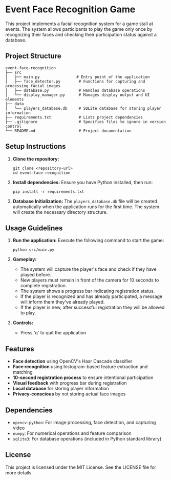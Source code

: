 # Event Face Recognition Game

This project implements a facial recognition system for a game stall at events. The system allows participants to play the game only once by recognizing their faces and checking their participation status against a database.

## Project Structure

```
event-face-recognition
├── src
│   ├── main.py                # Entry point of the application
│   ├── face_detector.py        # Functions for capturing and processing facial images
│   ├── database.py             # Handles database operations
│   └── display_manager.py      # Manages display output and UI elements
├── data
│   └── players_database.db     # SQLite database for storing player information
├── requirements.txt            # Lists project dependencies
├── .gitignore                  # Specifies files to ignore in version control
└── README.md                   # Project documentation
```

## Setup Instructions

1. **Clone the repository:**

   ```
   git clone <repository-url>
   cd event-face-recognition
   ```

2. **Install dependencies:**
   Ensure you have Python installed, then run:

   ```
   pip install -r requirements.txt
   ```

3. **Database Initialization:**
   The `players_database.db` file will be created automatically when the application runs for the first time. The system will create the necessary directory structure.

## Usage Guidelines

1. **Run the application:**
   Execute the following command to start the game:

   ```
   python src/main.py
   ```

2. **Gameplay:**

   - The system will capture the player's face and check if they have played before.
   - New players must remain in front of the camera for 10 seconds to complete registration.
   - The system shows a progress bar indicating registration status.
   - If the player is recognized and has already participated, a message will inform them they've already played.
   - If the player is new, after successful registration they will be allowed to play.

3. **Controls:**
   - Press 'q' to quit the application

## Features

- **Face detection** using OpenCV's Haar Cascade classifier
- **Face recognition** using histogram-based feature extraction and matching
- **10-second registration process** to ensure intentional participation
- **Visual feedback** with progress bar during registration
- **Local database** for storing player information
- **Privacy-conscious** by not storing actual face images

## Dependencies

- `opencv-python`: For image processing, face detection, and capturing video
- `numpy`: For numerical operations and feature comparison
- `sqlite3`: For database operations (included in Python standard library)

## License

This project is licensed under the MIT License. See the LICENSE file for more details.
